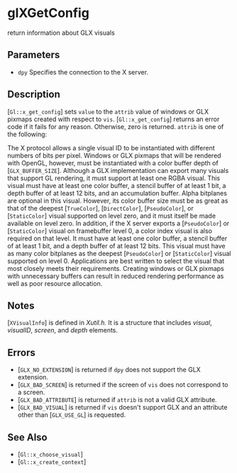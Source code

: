 # glXGetConfig
return information about GLX visuals

## Parameters
- `dpy`
  Specifies the connection to the X server.

## Description
[`Gl::x_get_config`] sets `value` to the `attrib` value of windows or
  GLX pixmaps created with respect to `vis`. [`Gl::x_get_config`]
  returns an error code if it fails for any reason. Otherwise, zero is
  returned.
`attrib` is one of the following:

The X protocol allows a single visual ID to be instantiated with
  different numbers of bits per pixel. Windows or GLX pixmaps that will
  be rendered with OpenGL, however, must be instantiated with a color
  buffer depth of [`GLX_BUFFER_SIZE`].
Although a GLX implementation can export many visuals that support GL
  rendering, it must support at least one RGBA visual. This visual must
  have at least one color buffer, a stencil buffer of at least 1 bit, a
  depth buffer of at least 12 bits, and an accumulation buffer. Alpha
  bitplanes are optional in this visual. However, its color buffer size
  must be as great as that of the deepest [`TrueColor`],
  [`DirectColor`], [`PseudoColor`], or [`StaticColor`] visual supported
  on level zero, and it must itself be made available on level zero.
In addition, if the X server exports a [`PseudoColor`] or
  [`StaticColor`] visual on framebuffer level 0, a color index visual is
  also required on that level. It must have at least one color buffer, a
  stencil buffer of at least 1 bit, and a depth buffer of at least 12
  bits. This visual must have as many color bitplanes as the deepest
  [`PseudoColor`] or [`StaticColor`] visual supported on level 0.
Applications are best written to select the visual that most closely
  meets their requirements. Creating windows or GLX pixmaps with
  unnecessary buffers can result in reduced rendering performance as
  well as poor resource allocation.

## Notes
[`XVisualInfo`] is defined in *Xutil.h.* It is a structure that
  includes *visual*, *visualID*, *screen*, and *depth* elements.

## Errors
- [`GLX_NO_EXTENSION`] is returned if `dpy` does not support the GLX
  extension.
- [`GLX_BAD_SCREEN`] is returned if the screen of `vis` does not
  correspond to a screen.
- [`GLX_BAD_ATTRIBUTE`] is returned if `attrib` is not a valid GLX
  attribute.
- [`GLX_BAD_VISUAL`] is returned if `vis` doesn't support GLX and an
  attribute other than [`GLX_USE_GL`] is requested.

## See Also
- [`Gl::x_choose_visual`]
- [`Gl::x_create_context`]
